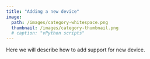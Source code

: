 ```yaml
---
title: "Adding a new device"
image: 
  path: /images/category-whitespace.png
  thumbnail: /images/category-thumbnail.png
  # caption: "vPython scripts"
---
```


Here we will describe how to add support for new device.
